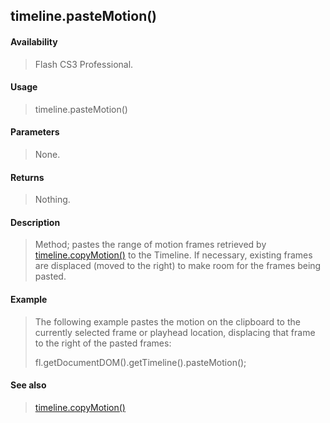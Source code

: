 ## timeline.pasteMotion()

#### Availability

> Flash CS3 Professional.

#### Usage

> timeline.pasteMotion()

#### Parameters

> None.

#### Returns

> Nothing.

#### Description

> Method; pastes the range of motion frames retrieved by [timeline.copyMotion()](#_bookmark1040) to the Timeline. If necessary, existing frames are displaced (moved to the right) to make room for the frames being pasted.

#### Example

> The following example pastes the motion on the clipboard to the currently selected frame or playhead location, displacing that frame to the right of the pasted frames:
>
> fl.getDocumentDOM().getTimeline().pasteMotion();

#### See also

> [timeline.copyMotion()](#_bookmark1040)
